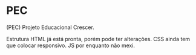 # PEC
(PEC) Projeto Educacional Crescer.

Estrutura HTML já está pronta, porém pode ter alterações.
CSS ainda tem que colocar responsivo.
JS por enquanto não mexi. 

